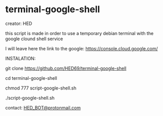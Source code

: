 # terminal-google-shell
creator: HED

this script is made in order to use a temporary debian terminal with the google clound shell service

I will leave here the link to the google: https://console.cloud.google.com/

INSTALATION:

git clone https://github.com/HED69/terminal-google-shell

cd terminal-google-shell

chmod 777 script-google-shell.sh

./script-google-shell.sh


contact: HED_BOT@protonmail.com
